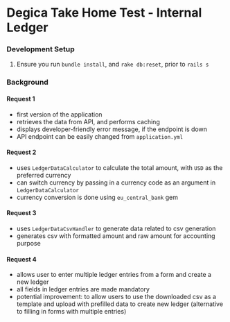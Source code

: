 # Degica Take Home Test - Internal Ledger

### Development Setup

1. Ensure you run `bundle install`, and `rake db:reset`, prior to `rails s`

### Background

#### Request 1

* first version of the application
* retrieves the data from API, and performs caching
* displays developer-friendly error message, if the endpoint is down
* API endpoint can be easily changed from `application.yml`

#### Request 2

* uses `LedgerDataCalculator` to calculate the total amount, with `USD` as the preferred currency
* can switch currency by passing in a currency code as an argument in `LedgerDataCalculator`
* currency conversion is done using `eu_central_bank` gem

#### Request 3

* uses `LedgerDataCsvHandler` to generate data related to csv generation
* generates csv with formatted amount and raw amount for accounting purpose


#### Request 4

* allows user to enter multiple ledger entries from a form and create a new ledger
* all fields in ledger entries are made mandatory
* potential improvement: to allow users to use the downloaded csv as a template and upload with prefilled data to create new ledger (alternative to filling in forms with multiple entries)